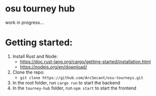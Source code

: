 # osu tourney hub

work in progress...

# Getting started:
1. Install Rust and Node:
    - https://doc.rust-lang.org/cargo/getting-started/installation.html
    - https://nodejs.org/en/download/
2. Clone the repo:
    - `git clone https://github.com/ArcSecant/osu-tourneys.git`
3. In the root folder, run `cargo run` to start the backend
4. In the `tourney-hub` folder, run `npm start` to start the frontend
